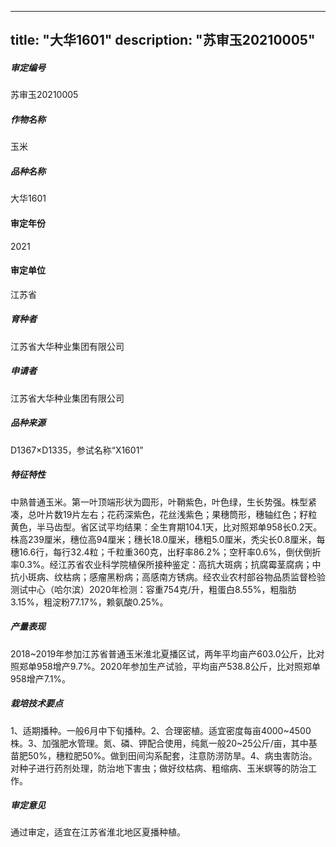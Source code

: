 
---
title: "大华1601"
description: "苏审玉20210005"
---
##### 审定编号 
苏审玉20210005

##### 作物名称
玉米

##### 品种名称
大华1601

#### 审定年份
2021	

#### 审定单位
江苏省

##### 育种者
江苏省大华种业集团有限公司

##### 申请者
江苏省大华种业集团有限公司

##### 品种来源
D1367×D1335，参试名称“X1601”

##### 特征特性
中熟普通玉米。第一叶顶端形状为圆形，叶鞘紫色，叶色绿，生长势强。株型紧凑，总叶片数19片左右；花药深紫色，花丝浅紫色；果穗筒形，穗轴红色；籽粒黄色，半马齿型。省区试平均结果：全生育期104.1天，比对照郑单958长0.2天。株高239厘米，穗位高94厘米；穗长18.0厘米，穗粗5.0厘米，秃尖长0.8厘米，每穗16.6行，每行32.4粒；千粒重360克，出籽率86.2%；空秆率0.6%，倒伏倒折率0.3%。经江苏省农业科学院植保所接种鉴定：高抗大斑病；抗腐霉茎腐病；中抗小斑病、纹枯病；感瘤黑粉病；高感南方锈病。经农业农村部谷物品质监督检验测试中心（哈尔滨）2020年检测：容重754克/升，粗蛋白8.55%，粗脂肪3.15%，粗淀粉77.17%，赖氨酸0.25%。 

##### 产量表现
2018~2019年参加江苏省普通玉米淮北夏播区试，两年平均亩产603.0公斤，比对照郑单958增产9.7%。2020年参加生产试验，平均亩产538.8公斤，比对照郑单958增产7.1%。

##### 栽培技术要点
1、适期播种。一般6月中下旬播种。2、合理密植。适宜密度每亩4000~4500株。3、加强肥水管理。氮、磷、钾配合使用，纯氮一般20~25公斤/亩，其中基苗肥50%，穗粒肥50%。做到田间沟系配套，注意防涝防旱。4、病虫害防治。对种子进行药剂处理，防治地下害虫；做好纹枯病、粗缩病、玉米螟等的防治工作。

##### 审定意见
通过审定，适宜在江苏省淮北地区夏播种植。


